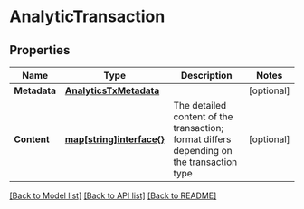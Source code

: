 # AnalyticTransaction

## Properties
Name | Type | Description | Notes
------------ | ------------- | ------------- | -------------
**Metadata** | [**AnalyticsTxMetadata**](AnalyticsTxMetadata.md) |  | [optional] 
**Content** | [**map[string]interface{}**](map[string]interface{}.md) | The detailed content of the transaction; format differs depending on the transaction type | [optional] 

[[Back to Model list]](../README.md#documentation-for-models) [[Back to API list]](../README.md#documentation-for-api-endpoints) [[Back to README]](../README.md)


